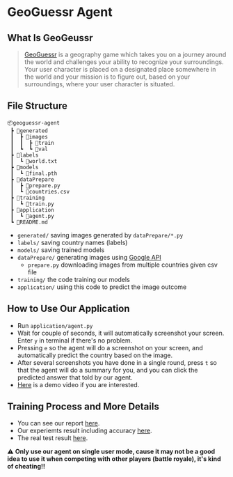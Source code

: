 # GeoGuessr Agent

## What Is GeoGeussr
> [GeoGuessr](https://www.geoguessr.com/) is a geography game which takes you on a journey around the world and challenges your ability to recognize your surroundings. Your user character is placed on a designated place somewhere in the world and your mission is to figure out, based on your surroundings, where your user character is situated.

## File Structure
```
📦geoguessr-agent
 ┣ 📂generated
 ┃  ┣ 📂images
 ┃  ┃  ┣ 📂train
 ┃  ┗  ┗ 📂val
 ┣ 📂labels
 ┃  ┗ 📜world.txt
 ┣ 📂models
 ┃  ┗ 📜final.pth
 ┣ 📂dataPrepare
 ┃  ┣ 📜prepare.py
 ┃  ┗ 📜countries.csv
 ┣ 📂training
 ┃  ┗ 📜train.py
 ┣ 📂application
 ┃  ┗ 📜agent.py
 ┗ 📜README.md
```
- `generated/` saving images generated by `dataPrepare/*.py`
- `labels/` saving country names (labels)
- `models/` saving trained models
- `dataPrepare/` generating images using [Google API](https://developers.google.com/maps/documentation/streetview/overview)
    - `prepare.py` downloading images from multiple countries given csv file
- `training/` the code training our models
- `application/` using this code to predict the image outcome

## How to Use Our Application
- Run `application/agent.py`
- Wait for couple of seconds, it will automatically screenshot your screen. Enter `y` in terminal if there's no problem.
- Pressing `e` so the agent will do a screenshot on your screen, and automatically predict the country based on the image.
- After several screenshots you have done in a single round, press `t` so that the agent will do a summary for you, and you can click the predicted answer that told by our agent.
- [Here](https://youtu.be/H6NdE8DcTU4) is a demo video if you are interested.

## Training Process and More Details
- You can see our report [here](https://drive.google.com/drive/u/2/folders/0APDGZcn8bVNxUk9PVA).
- Our experiemts result including accuracy [here](https://docs.google.com/spreadsheets/d/1xkLweQziOTVoZh3IRLCucdoJTCRWPkm7/edit#gid=137172435).
- The real test result [here](https://docs.google.com/spreadsheets/d/1BSw9XqoiUzrIwHlmMrB24LggP-HaTZbH/edit?usp=sharing&ouid=118085605286254605923&rtpof=true&sd=true).

:warning: **Only use our agent on single user mode, cause it may not be a good idea to use it when competing with other players (battle royale), it's kind of cheating!!**
